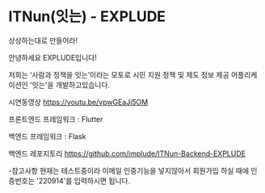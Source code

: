 # ITNun(잇는) - EXPLUDE
상상하는대로 만들어라!

안녕하세요 EXPLUDE입니다!

저희는 ‘사람과 정책을 잇는’이라는 모토로 시민 지원 정책 및 제도 정보 제공 어플리케이션인 '잇는'을 개발하고있습니다.

시연동영상
https://youtu.be/vpwGEaJi5OM

프론트엔드 프레임워크 : Flutter

백엔드 프레임워크 : Flask

백엔드 레포지토리
https://github.com/implude/ITNun-Backend-EXPLUDE

-참고사항
현재는 테스트중이라 이메일 인증기능을 넣지않아서 회원가입 하실 때에 인증번호는 '220914'를 입력하시면 됩니다.

